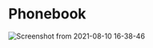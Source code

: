 # Phonebook

![Screenshot from 2021-08-10 16-38-46](https://user-images.githubusercontent.com/87865134/128844786-7659c01f-1b5b-404c-9af1-438b55c2d1fe.png)
